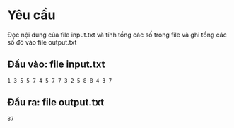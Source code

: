 # Yêu cầu
Đọc nội dung của file input.txt và tính tổng các số trong file và ghi tổng các số đó vào file output.txt
## Đầu vào: file input.txt
```
1 3 5 5 7 4 5 7 7 3 2 5 8 8 4 3 7
```
## Đầu ra: file output.txt
```
87
```
